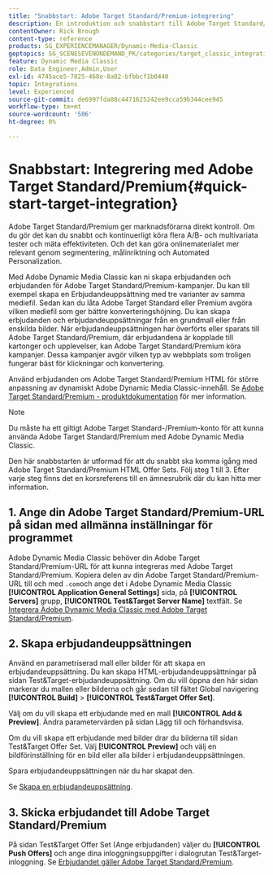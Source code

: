```yaml
---
title: "Snabbstart: Adobe Target Standard/Premium-integrering"
description: En introduktion och snabbstart till Adobe Target Standard/Premium som hjälper dig att komma igång snabbt med integreringsteknikerna Adobe Target Standard/Premium i Adobe Dynamic Media Classic.
contentOwner: Rick Brough
content-type: reference
products: SG_EXPERIENCEMANAGER/Dynamic-Media-Classic
geptopics: SG_SCENESEVENONDEMAND_PK/categories/target_classic_integration
feature: Dynamic Media Classic
role: Data Engineer,Admin,User
exl-id: 4745ace5-7825-468e-8a82-bfbbcf1b0440
topic: Integrations
level: Experienced
source-git-commit: de6997fda88c4471625242ee9cca59b344cee945
workflow-type: tm+mt
source-wordcount: '506'
ht-degree: 0%

---
```


# Snabbstart: Integrering med Adobe Target Standard/Premium{#quick-start-target-integration}

Adobe Target Standard/Premium ger marknadsförarna direkt kontroll. Om du gör det kan du snabbt och kontinuerligt köra flera A/B- och multivariata tester och mäta effektiviteten. Och det kan göra onlinematerialet mer relevant genom segmentering, målinriktning och Automated Personalization.

Med Adobe Dynamic Media Classic kan ni skapa erbjudanden och erbjudanden för Adobe Target Standard/Premium-kampanjer. Du kan till exempel skapa en Erbjudandeuppsättning med tre varianter av samma mediefil. Sedan kan du låta Adobe Target Standard eller Premium avgöra vilken mediefil som ger bättre konverteringshöjning. Du kan skapa erbjudanden och erbjudandeuppsättningar från en grundmall eller från enskilda bilder. När erbjudandeuppsättningen har överförts eller sparats till Adobe Target Standard/Premium, där erbjudandena är kopplade till kartonger och upplevelser, kan Adobe Target Standard/Premium köra kampanjer. Dessa kampanjer avgör vilken typ av webbplats som troligen fungerar bäst för klickningar och konvertering.

Använd erbjudanden om Adobe Target Standard/Premium HTML för större anpassning av dynamiskt Adobe Dynamic Media Classic-innehåll. Se [Adobe Target Standard/Premium - produktdokumentation](https://experienceleague.adobe.com/en/docs/target) för mer information.

>[!NOTE]
>
>Du måste ha ett giltigt Adobe Target Standard-/Premium-konto för att kunna använda Adobe Target Standard/Premium med Adobe Dynamic Media Classic.

Den här snabbstarten är utformad för att du snabbt ska komma igång med Adobe Target Standard/Premium HTML Offer Sets. Följ steg 1 till 3. Efter varje steg finns det en korsreferens till en ämnesrubrik där du kan hitta mer information.

## 1. Ange din Adobe Target Standard/Premium-URL på sidan med allmänna inställningar för programmet

Adobe Dynamic Media Classic behöver din Adobe Target Standard/Premium-URL för att kunna integreras med Adobe Target Standard/Premium. Kopiera delen av din Adobe Target Standard/Premium-URL till och med `.com`och ange det i Adobe Dynamic Media Classic **[!UICONTROL Application General Settings]** sida, på **[!UICONTROL Servers]** grupp, **[!UICONTROL Test&Target Server Name]** textfält. Se [Integrera Adobe Dynamic Media Classic med Adobe Target Standard/Premium](integrating-dmc-with-target.md#integrating-dmc-with-target).

## 2. Skapa erbjudandeuppsättningen

Använd en parametriserad mall eller bilder för att skapa en erbjudandeuppsättning. Du kan skapa HTML-erbjudandeuppsättningar på sidan Test&amp;Target-erbjudandeuppsättning. Om du vill öppna den här sidan markerar du mallen eller bilderna och går sedan till fältet Global navigering **[!UICONTROL Build]** > **[!UICONTROL Test&Target Offer Set]**.

Välj om du vill skapa ett erbjudande med en mall **[!UICONTROL Add & Preview]**. Ändra parametervärden på sidan Lägg till och förhandsvisa.

Om du vill skapa ett erbjudande med bilder drar du bilderna till sidan Test&amp;Target Offer Set. Välj **[!UICONTROL Preview]** och välj en bildförinställning för en bild eller alla bilder i erbjudandeuppsättningen.

Spara erbjudandeuppsättningen när du har skapat den.

Se [Skapa en erbjudandeuppsättning](creating-offer-set.md#creating_an_offer_set).

## 3. Skicka erbjudandet till Adobe Target Standard/Premium

På sidan Test&amp;Target Offer Set (Ange erbjudanden) väljer du **[!UICONTROL Push Offers]** och ange dina inloggningsuppgifter i dialogrutan Test&amp;Target-inloggning. Se [Erbjudandet gäller Adobe Target Standard/Premium](pushing-offer-sets-target.md#pushing_offer_sets_to_target).
